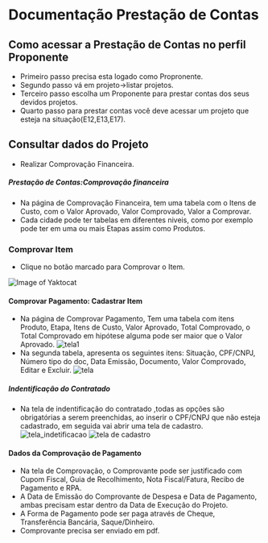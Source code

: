 # Documentação Prestação de Contas

## Como acessar a Prestação de Contas no perfil Proponente

* Primeiro passo precisa esta logado como Propronente.
* Segundo passo v&aacute; em projeto->listar projetos.
* Terceiro passo escolha um Proponente para prestar contas dos seus devidos projetos.
* Quarto passo para prestar contas você deve acessar um projeto que esteja na situação(E12,E13,E17).
## Consultar dados do Projeto
* Realizar Comprovação Financeira.
##### Prestação de Contas:Comprovação financeira
* Na p&aacute;gina de Comprovação Financeira, tem uma tabela com o Itens de Custo, com o Valor Aprovado, Valor Comprovado, Valor a Comprovar.
* Cada cidade pode ter tabelas em diferentes niveis, como por exemplo pode ter em uma ou mais Etapas assim como Produtos.
### Comprovar Item
* Clique no botão marcado  para Comprovar o Item.

 ![Image of Yaktocat](https://raw.githubusercontent.com/culturagovbr/salic-minc/f/prestacao-contas/dev-marcos/application/modules/prestacao-contas/docs/imagens/comprovar_item.png)

#### Comprovar Pagamento: Cadastrar Item
* Na p&aacute;gina de Comprovar Pagamento, Tem uma tabela com itens Produto, Etapa, Itens de Custo, Valor Aprovado, Total Comprovado, o Total Comprovado  em hip&oacute;tese alguma pode ser maior que o Valor Aprovado.
![tela1](https://github.com/culturagovbr/salic-minc/blob/f/prestacao-contas/dev-marcos/application/modules/prestacao-contas/docs/imagens/tela1.png?raw=true)
* Na segunda tabela, apresenta os seguintes itens: Situação, CPF/CNPJ, N&uacute;mero tipo do doc, Data Emissão, Documento, Valor Comprovado, Editar e Excluir.
![tela](https://raw.githubusercontent.com/culturagovbr/salic-minc/f/prestacao-contas/dev-marcos/application/modules/prestacao-contas/docs/imagens/tela_situacao.png)
##### Indentificação do Contratado
* Na tela de indentificação do contratado ,todas as opções são obrigat&oacute;rias a serem preenchidas, ao inserir o CPF/CNPJ que não esteja cadastrado, em seguida  vai abrir  uma tela de cadastro.
![tela_indetificacao](https://github.com/culturagovbr/salic-minc/blob/f/prestacao-contas/dev-marcos/application/modules/prestacao-contas/docs/imagens/tela_indentificacao.png?raw=true)
![tela de cadastro](https://github.com/culturagovbr/salic-minc/blob/f/prestacao-contas/dev-marcos/application/modules/prestacao-contas/docs/imagens/tela_cadastro1.png?raw=true)

#### Dados da Comprovação de Pagamento
* Na tela de Comprovação, o Comprovante pode ser justificado com Cupom Fiscal, Guia de Recolhimento, Nota Fiscal/Fatura, Recibo de Pagamento e RPA.
* A Data de Emissão do Comprovante de Despesa e Data de Pagamento, ambas precisam estar dentro da Data de Execução do Projeto.
* A Forma de Pagamento pode ser paga atrav&eacute;s de Cheque, Transferência Banc&aacute;ria, Saque/Dinheiro.
* Comprovante precisa ser enviado em pdf.
